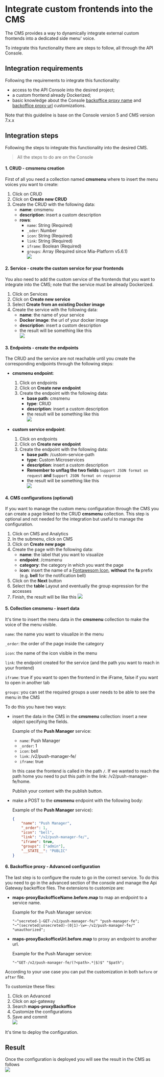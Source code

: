 # Integrate custom frontends into the CMS
The CMS provides a way to dynamically integrate external custom frontends into a dedicated side menu' voice.

To integrate this functionality there are steps to follow, all through the API Console.

## Integration requirements
Following the requirements to integrate this  functionality:

 * access to the API Console into the desired project;
 * a custom frontend already Dockerized;
 * basic knowledge about the Console [backoffice proxy name](/development_suite/api-gateway-config-map/#how-to-proxy-a-request-through-a-service) and [backoffice proxy url](/development_suite/api-gateway-config-map/#how-to-forward-a-request-to-another-url) customizations.

Note that this guideline is base on the Console version 5 and CMS version 7.x.x

## Integration steps
Following the steps to integrate this functionality into the desired CMS.

> All the steps to do are on the Console

#### 1. CRUD - __cmsmenu__ creation
First of all you need a collection named __cmsmenu__ where to insert the menu voices you want to create: 

 1. Click on CRUD
 2. Click on __Create new CRUD__
 3. Create the CRUD with the following data:
    * **name**: cmsmenu
    * **description**: insert a custom description
    * **rows**:
        - `name`: String (Required)
        - `_oder`: Number
        - `icon`: String (Required)
        - `link`: String (Required)
        - `iframe`: Boolean (Required)
        - `groups`: Array (Required since Mia-Platform v5.6.1)
    <br> ![](img/cmsmenu_CRUD_creation.png)

#### 2. Service - create the custom service for your frontends
You also need to add the custom service of the frontends that you want to integrate into the CMS; note that
the service must be already Dockerized.

 1. Click on Services
 2. Click on __Create new service__
 3. Select __Create from an existing Docker image__
 3. Create the service with the following data:
    * **name**: the name of your service
    * **Docker image**: the url of your docker image
    * **description**: insert a custom description
    * the result will be something like this <br> ![](img/create_service.png)

#### 3. Endpoints - create the endpoints
The CRUD and the service are not reachable until you create the corresponding endpoints through the 
following steps:

 * **cmsmenu endpoint**:
    1. Click on endpoints
    2. Click on __Create new endpoint__
    3. Create the endpoint with the following data:
        * **base path**: cmsmenu
        * **type**: CRUD
        * **description**: insert a custom description
        * the result will be something like this <br> ![](img/crud_endpoint.png)

 * **custom service endpoint**:
    1. Click on endpoints
    2. Click on __Create new endpoint__
    3. Create the endpoint with the following data:
        * **base path**: /custom-service-path
        * **type**: Custom Microservices
        * **description**: insert a custom description
        * **Remember to unflag the two fields** `Support JSON format on request` **and** `Support JSON format on response`
        * the result will be something like this <br> ![](img/custom_service_endpoint.png)


#### 4. CMS configurations (optional)
If you want to manage the custom menu configuration through the CMS you can create a page linked to the CRUD __cmsmenu__ collection.
This step is optional and not needed for the integration but useful to manage the configuration.

 1. Click on CMS and Analytics
 2. In the submenu, click on CMS
 3. Click on __Create new page__
 4. Create the page with the following data:
    * **name**: the label that you want to visualize 
    * **endpoint**: /cmsmenu
    * **category**: the category in which you want the page
    * **icon**: insert the name of a [Fontawesom Icon](https://fontawesome.com/), **without** the __fa__ prefix (e.g. __bell__ for the notification bell)
 5. Click on the __Next__ button
 6. Select the __table__ Layout and eventually the group expression for the accesses
 7. Finish, the result will be like this ![](img/CMS_service.png)

#### 5. Collection __cmsmenu__ - insert data
It's time to insert the menu data in the __cmsmenu__ collection to make the voice of the menu visible.

`name`: the name you want to visualize in the menu

`_order`: the order of the page inside the category

`icon`: the name of the icon visible in the menu

`link`: the endpoint created for the service (and the path you want to reach in your frontend)

`iframe`: true if you want to open the frontend in the iFrame, false if you want to open in another tab

`groups`: you can set the required groups a user needs to be able to see the menu in the CMS

To do this you have two ways: 

* insert the data in the CMS in the __cmsmenu__ collection: insert a new object specifying the fields.
        
    Example of the __Push Manager__ service:
    
     - `name`: Push Manager
     - `_order`: 1
     - `icon`: bell
     - `link`: /v2/push-manager-fe/
     - `iframe`: true
     
    In this case the frontend is called in the path `/`. If we wanted to reach the path home you need to put this path 
    in the link: /v2/push-manager-fe/home.
    
    Publish your content  with the publish button. 
    
* make a POST to the __cmsmenu__ endpoint with the following body: 

    Example of the __Push Manager__ service):

    ```json
    {
        "name": "Push Manager",
        "_order": 1,
        "icon": "bell",
        "link": "/v2/push-manager-fe/",
        "iframe": true,
        "groups": ["admin"],
        "__STATE__": "PUBLIC"
    }
    ```

#### 6. Backoffice proxy - Advanced configuration
The last step is to configure the route to go in the correct service. To do this you need to go in the advanced section 
of the console and manage the Api Gateway backoffice files.
The extensions to customize are:

 * __maps-proxyBackofficeName.before.map__ to map an endpoint to a service name.
 
    Example for the Push Manager service: 
    
    ```
    "~^secreted-1-GET-/v2/push-manager-fe/" "push-manager-fe";
    "~^(secreted|unsecreted)-(0|1)-\w+-/v2/push-manager-fe/" "unauthorized";
    ```
   
 * __maps-proxyBackofficeUrl.before.map__ to proxy an endpoint to another url.
    
    Example for the Push Manager service: 
    
    ```
    "~^GET-/v2/push-manager-fe/(?<path>.*|$)$" "$path";
    ```
 
 According to your use case you can put the customization in both `before` or `after` file.

To customize these files:

 1. Click on Advanced
 2. Click on api-gateway
 3. Search __maps-proxyBackoffice__
 4. Customize the configurations
 5. Save and commit<br> ![](img/customize_extensions.png)
 
 It's time to deploy the configuration.

## Result
Once the configuration is deployed you will see the result in the CMS as follows <br> ![](img/CMS_service_menu.png)
